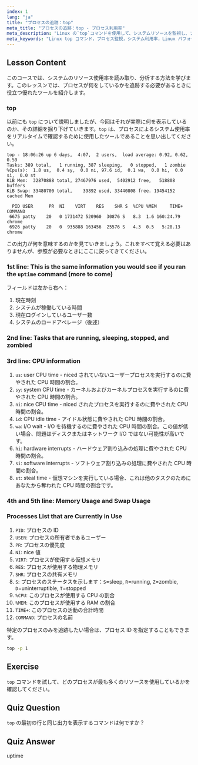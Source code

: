 ```yaml
---
index: 1
lang: "ja"
title: "プロセスの追跡：top"
meta_title: "プロセスの追跡：top - プロセス利用率"
meta_description: "Linux の`top`コマンドを使用して、システムリソースを監視し、プロセスを追跡する方法を学びます。パフォーマンス分析のために、CPU、メモリ、およびプロセスの詳細を理解します。"
meta_keywords: "Linux top コマンド，プロセス監視，システム利用率，Linux パフォーマンス，初心者，チュートリアル，ガイド"
---
```


## Lesson Content

このコースでは、システムのリソース使用率を読み取り、分析する方法を学びます。このレッスンでは、プロセスが何をしているかを追跡する必要があるときに役立つ優れたツールを紹介します。

### top

以前にも `top` について説明しましたが、今回はそれが実際に何を表示しているのか、その詳細を掘り下げていきます。`top` は、プロセスによるシステム使用率をリアルタイムで確認するために使用したツールであることを思い出してください。

```plaintext
top - 18:06:26 up 6 days,  4:07,  2 users,  load average: 0.92, 0.62, 0.59
Tasks: 389 total,   1 running, 387 sleeping,   0 stopped,   1 zombie
%Cpu(s):  1.8 us,  0.4 sy,  0.0 ni, 97.6 id,  0.1 wa,  0.0 hi,  0.0 si,  0.0 st
KiB Mem:  32870888 total, 27467976 used,  5402912 free,   518808 buffers
KiB Swap: 33480700 total,    39892 used, 33440808 free. 19454152 cached Mem

  PID USER      PR  NI    VIRT    RES    SHR S  %CPU %MEM     TIME+ COMMAND
 6675 patty    20   0 1731472 520960  30876 S   8.3  1.6 160:24.79 chrome
 6926 patty    20   0  935888 163456  25576 S   4.3  0.5   5:28.13 chrome
```

この出力が何を意味するのかを見ていきましょう。これをすべて覚える必要はありませんが、参照が必要なときにここに戻ってきてください。

### 1st line: This is the same information you would see if you ran the `uptime` command (more to come)

フィールドは左から右へ：

1. 現在時刻
2. システムが稼働している時間
3. 現在ログインしているユーザー数
4. システムのロードアベレージ（後述）

### 2nd line: Tasks that are running, sleeping, stopped, and zombied

### 3rd line: CPU information

1. `us`: user CPU time - niced されていないユーザープロセスを実行するのに費やされた CPU 時間の割合。
2. `sy`: system CPU time - カーネルおよびカーネルプロセスを実行するのに費やされた CPU 時間の割合。
3. `ni`: nice CPU time - niced されたプロセスを実行するのに費やされた CPU 時間の割合。
4. `id`: CPU idle time - アイドル状態に費やされた CPU 時間の割合。
5. `wa`: I/O wait - I/O を待機するのに費やされた CPU 時間の割合。この値が低い場合、問題はディスクまたはネットワーク I/O ではない可能性が高いです。
6. `hi`: hardware interrupts - ハードウェア割り込みの処理に費やされた CPU 時間の割合。
7. `si`: software interrupts - ソフトウェア割り込みの処理に費やされた CPU 時間の割合。
8. `st`: steal time - 仮想マシンを実行している場合、これは他のタスクのためにあなたから奪われた CPU 時間の割合です。

### 4th and 5th line: Memory Usage and Swap Usage

### Processes List that are Currently in Use

1. `PID`: プロセスの ID
2. `USER`: プロセスの所有者であるユーザー
3. `PR`: プロセスの優先度
4. `NI`: nice 値
5. `VIRT`: プロセスが使用する仮想メモリ
6. `RES`: プロセスが使用する物理メモリ
7. `SHR`: プロセスの共有メモリ
8. `S`: プロセスのステータスを示します：`S`=sleep, `R`=running, `Z`=zombie, `D`=uninterruptible, `T`=stopped
9. `%CPU`: このプロセスが使用する CPU の割合
10. `%MEM`: このプロセスが使用する RAM の割合
11. `TIME+`: このプロセスの活動の合計時間
12. `COMMAND`: プロセスの名前

特定のプロセスのみを追跡したい場合は、プロセス ID を指定することもできます。

```bash
top -p 1
```

## Exercise

`top` コマンドを試して、どのプロセスが最も多くのリソースを使用しているかを確認してください。

## Quiz Question

`top` の最初の行と同じ出力を表示するコマンドは何ですか？

## Quiz Answer

uptime
